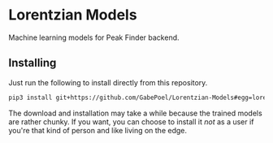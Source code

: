 # Lorentzian Models
Machine learning models for Peak Finder backend.

## Installing

Just run the following to install directly from this repository.

```sh
pip3 install git+https://github.com/GabePoel/Lorentzian-Models#egg=lorentzian_models --user
```

The download and installation may take a while because the trained models are rather chunky. If you want, you can choose to install it *_not_* as a user if you're that kind of person and like living on the edge.
